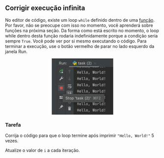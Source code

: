 ## Corrigir execução infinita

No editor de código, existe um loop `while` definido dentro de uma [função](course://Functions/Definition). Por favor, não se preocupe com isso no momento,
você aprenderá sobre funções na próxima seção. Da forma como está escrito no momento, o loop while dentro desta função
rodaria indefinidamente
porque a condição seria sempre `True`. Você pode ver por si mesmo executando o código. Para terminar a execução,
use o botão vermelho de parar no lado esquerdo da janela Run.
<style>
img {
  display: block;
  margin-left: auto;
  margin-right: auto;
}
</style>
<img src="stop_run.png" class="center" width=200>

### Tarefa
Corrija o código para que
o loop termine após imprimir `"Hello, World!"` 5 vezes.

<div class="hint"> 

Atualize o valor de `i` a cada iteração.
</div>